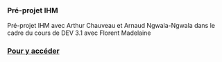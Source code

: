 ### Pré-projet IHM

Pré-projet IHM avec Arthur Chauveau et Arnaud Ngwala-Ngwala dans le cadre du cours de DEV 3.1 avec Florent Madelaine

### [Pour y accéder](https://dwarves.iut-fbleau.fr/~ngwalang/RechercheDeStages/Accueil.html)